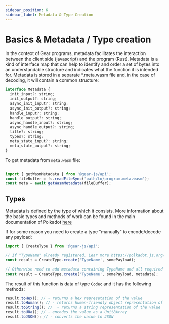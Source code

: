 ```yaml
---
sidebar_position: 6
sidebar_label: Metadata & Type Creation
---
```


# Basics & Metadata / Type creation

In the context of Gear programs, metadata facilitates the interaction between the client side (javascript) and the program (Rust). Metadata is a kind of interface map that can help to identify and order a set of bytes into an understandable structure and indicates what the function it is intended for. Metadata is stored in a separate *.meta.wasm file and, in the case of decoding, it will contain a common structure:

```javascript
interface Metadata {
  init_input?: string;
  init_output?: string;
  async_init_input?: string;
  async_init_output?: string;
  handle_input?: string;
  handle_output?: string;
  async_handle_input?: string;
  async_handle_output?: string;
  title?: string;
  types?: string;
  meta_state_input?: string;
  meta_state_output?: string;
}
```

To get metadata from `meta.wasm` file:

```javascript

import { getWasmMetadata } from '@gear-js/api';
const fileBuffer = fs.readFileSync('path/to/program.meta.wasm');
const meta = await getWasmMetadata(fileBuffer);

```

## Types

Metadata is defined by the type of which it consists. More information about the basic types and methods of work can be found in the main documentation of Polkadot [here](https://polkadot.js.org/docs/api/start/types.basics)

If for some reason you need to create a type "manually" to encode/decode any payload:

```javascript
import { CreateType } from '@gear-js/api';

// If "TypeName" already registered. Lear more https://polkadot.js.org/docs/api/start/types.create#choosing-how-to-create
const result = CreateType.create('TypeName', somePayload);

// Otherwise need to add metadata containing TypeName and all required types
const result = CreateType.create('TypeName', somePayload, metadata);
```

The result of this function is data of type `Codec` and it has the following methods:

```javascript
result.toHex(); // - returns a hex represetation of the value
result.toHuman(); // - returns human-friendly object representation of the value
result.toString(); //  - returns a string representation of the value
result.toU8a(); // - encodes the value as a Unit8Array
result.toJSON(); // - converts the value to JSON
```
